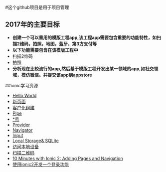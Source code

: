 #这个github项目是用于项目管理
## 2017年的主要目标
 - **创建一个可以重用的模版工程app,该工程app需要包含重要的功能特性，如扫描2维码，拍照，地图，蓝牙，第3方支付等**
  - **以下功能需要包含在该模版工程中**
  - 扫描2维码
  - 拍照
 - **分析现在比较流行的app,然后基于模版工程开发出某一领域的app,如社交领域，模仿微信。并提交该app到appstore**
 
##ionic学习资源
- <a href="http://www.cnblogs.com/greyzeng/p/5529153.html" target="_blank">Hello World</a>
- <a href="http://www.cnblogs.com/greyzeng/p/5532323.html" target="_blank">新页面</a>
- <a href="http://www.cnblogs.com/greyzeng/p/5536298.html" target="_blank">客户化组建</a>
- <a href="http://www.cnblogs.com/greyzeng/p/5538630.html" target="_blank">Pipe</a>
- <a href="http://www.cnblogs.com/greyzeng/p/5538630.html" target="_blank">*号</a>
- <a href="http://www.cnblogs.com/greyzeng/p/5547646.html" target="_blank">Provider</a>
- <a href="http://www.cnblogs.com/greyzeng/p/5551535.html" target="_blank">Navigator</a>
- <a href="http://www.cnblogs.com/greyzeng/p/5554610.html" target="_blank">Input</a>
- <a href="http://www.cnblogs.com/greyzeng/p/5557947.html" target="_blank">Local Storage& SQLite</a>
- <a href="http://www.cnblogs.com/greyzeng/p/5559927.html" target="_blank">访问本地设备</a>
- <a href="http://www.cnblogs.com/greyzeng/p/5575843.html" target="_blank">扫描二维码</a>
- <a href="http://blog.ionic.io/10-minutes-with-ionic-2-adding-pages-and-navigation/" target="_blank">10 Minutes with Ionic 2: Adding Pages and Navigation</a>
- <a href="http://blog.csdn.net/u011537073/article/details/60580111" target="_blank">使用ionic2开发一个登录功能 </a>
